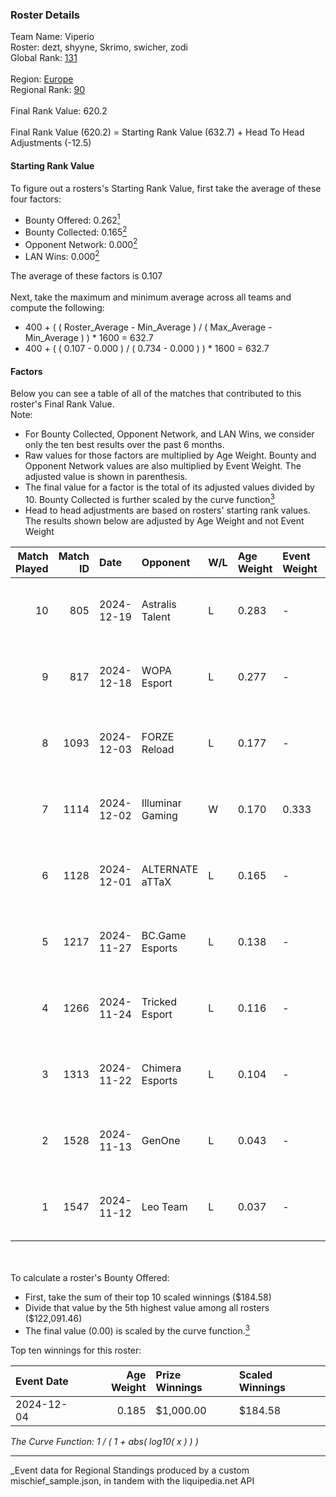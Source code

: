 ### Roster Details<br />
Team Name: Viperio<br />
Roster: dezt, shyyne, Skrimo, swicher, zodi<br />
Global Rank: [131](../../standings_global_2025_05_05.md)<br />
<br />
Region: [Europe]( ../../standings_europe_2025_05_05.md)<br />
Regional Rank: [90]( ../../standings_europe_2025_05_05.md)<br />
<br />
Final Rank Value:  620.2<br />
<br />
Final Rank Value (620.2) = Starting Rank Value (632.7) + Head To Head Adjustments (-12.5)<br />

#### Starting Rank Value<br />
To figure out a rosters's Starting Rank Value, first take the average of these four factors:<br />
- Bounty Offered: 0.262[<sup>1</sup>](#table2)
- Bounty Collected: 0.165[<sup>2</sup>](#table1)
- Opponent Network: 0.000[<sup>2</sup>](#table1)
- LAN Wins: 0.000[<sup>2</sup>](#table1)

The average of these factors is 0.107<br />
<br />
Next, take the maximum and minimum average across all teams and compute the following:<br />
- 400 + ( ( Roster_Average - Min_Average ) / ( Max_Average - Min_Average ) ) * 1600 = 632.7
- 400 + ( ( 0.107 - 0.000 ) / ( 0.734 - 0.000 ) ) * 1600 = 632.7


#### Factors<br />
Below you can see a table of all of the matches that contributed to this roster's Final Rank Value.<br />
Note:<br />

- For Bounty Collected, Opponent Network, and LAN Wins, we consider only the ten best results over the past 6 months.
- Raw values for those factors are multiplied by Age Weight. Bounty and Opponent Network values are also multiplied by Event Weight. The adjusted value is shown in parenthesis.
- The final value for a factor is the total of its adjusted values divided by 10. Bounty Collected is further scaled by the curve function[<sup>3</sup>](#curveFunction)
- Head to head adjustments are based on rosters' starting rank values. The results shown below are adjusted by Age Weight and not Event Weight
<span id="table1"></span><br />


| Match Played | Match ID | Date       | Opponent         | W/L | Age Weight | Event Weight | Bounty Collected | Opponent Network | LAN Wins  | H2H Adj. | Roster                               |
| -: | -: | :- | :- | :- | :- | :- | :- | :- | :- | -: | :- |
|           10 |      805 | 2024-12-19 | Astralis Talent  | L   | 0.283      | -            | -                | -                | -         |    -3.81 | dezt, shyyne, Skrimo, swicher, zodi  |
|            9 |      817 | 2024-12-18 | WOPA Esport      | L   | 0.277      | -            | -                | -                | -         |    -2.88 | dezt, shyyne, Skrimo, swicher, zodi  |
|            8 |     1093 | 2024-12-03 | FORZE Reload     | L   | 0.177      | -            | -                | -                | -         |    -2.15 | dezt, shyyne, Skrimo, swicher, zodi  |
|            7 |     1114 | 2024-12-02 | Illuminar Gaming | W   | 0.170      | 0.333        | 0.002 (0.000)    | 0.077 (0.004)    | 0 (0.000) |     2.95 | dezt, shyyne, Skrimo, swicher, zodi  |
|            6 |     1128 | 2024-12-01 | ALTERNATE aTTaX  | L   | 0.165      | -            | -                | -                | -         |    -1.84 | dezt, shyyne, Skrimo, swicher, zodi  |
|            5 |     1217 | 2024-11-27 | BC.Game Esports  | L   | 0.138      | -            | -                | -                | -         |    -1.55 | dezt, shyyne, Skrimo, swicher, zodi  |
|            4 |     1266 | 2024-11-24 | Tricked Esport   | L   | 0.116      | -            | -                | -                | -         |    -1.19 | dezt, Silence, Skrimo, swicher, zodi |
|            3 |     1313 | 2024-11-22 | Chimera Esports  | L   | 0.104      | -            | -                | -                | -         |    -1.08 | dezt, Silence, Skrimo, swicher, zodi |
|            2 |     1528 | 2024-11-13 | GenOne           | L   | 0.043      | -            | -                | -                | -         |    -0.50 | dezt, Silence, Skrimo, swicher, zodi |
|            1 |     1547 | 2024-11-12 | Leo Team         | L   | 0.037      | -            | -                | -                | -         |    -0.44 | dezt, Silence, Skrimo, swicher, zodi |

<br />
<span id="table2"></span><br />
To calculate a roster's Bounty Offered:<br />

- First, take the sum of their top 10 scaled winnings ($184.58)
- Divide that value by the 5th highest value among all rosters ($122,091.46)
- The final value (0.00) is scaled by the curve function.[<sup>3</sup>](#curveFunction)

Top ten winnings for this roster:<br />

| Event Date | Age Weight | Prize Winnings | Scaled Winnings |
| :- | -: | :- | :- |
| 2024-12-04 |      0.185 | $1,000.00      | $184.58         |


<span id="curveFunction"></span>_The Curve Function: 1 / ( 1 + abs( log10( x ) ) )_<br />

---
_Event data for Regional Standings produced by a custom mischief_sample.json, in tandem with the liquipedia.net API<br />
